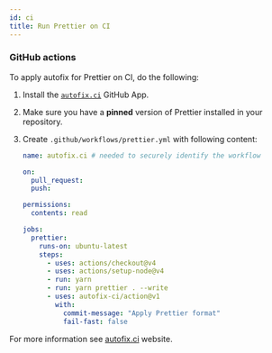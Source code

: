 ```yaml
---
id: ci
title: Run Prettier on CI
---
```


### GitHub actions

To apply autofix for Prettier on CI, do the following:

1. Install the [`autofix.ci`](https://github.com/apps/autofix-ci/) GitHub App.
1. Make sure you have a **pinned** version of Prettier installed in your repository.
1. Create `.github/workflows/prettier.yml` with following content:

   ```yaml
   name: autofix.ci # needed to securely identify the workflow

   on:
     pull_request:
     push:

   permissions:
     contents: read

   jobs:
     prettier:
       runs-on: ubuntu-latest
       steps:
         - uses: actions/checkout@v4
         - uses: actions/setup-node@v4
         - run: yarn
         - run: yarn prettier . --write
         - uses: autofix-ci/action@v1
           with:
             commit-message: "Apply Prettier format"
             fail-fast: false
   ```

For more information see [autofix.ci](https://autofix.ci/) website.
